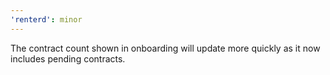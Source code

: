 ```yaml
---
'renterd': minor
---
```


The contract count shown in onboarding will update more quickly as it now includes pending contracts.
